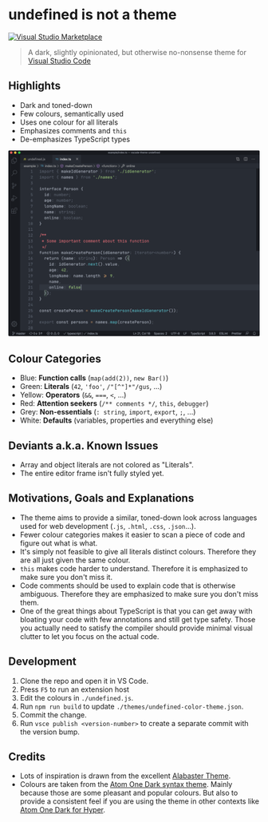 # undefined is not a theme

[![Visual Studio Marketplace](https://img.shields.io/vscode-marketplace/v/christianhg.undefined.svg?style=flat-square)](https://marketplace.visualstudio.com/items?itemName=christianhg.undefined)

> A dark, slightly opinionated, but otherwise no-nonsense theme for [Visual Studio Code](http://code.visualstudio.com/)

## Highlights

- Dark and toned-down
- Few colours, semantically used
- Uses one colour for all literals
- Emphasizes comments and `this`
- De-emphasizes TypeScript types

![Screenshot](https://raw.githubusercontent.com/christianhg/vscode-theme-undefined/master/screenshot.png)

## Colour Categories

- Blue: **Function calls** (`map(add(2))`, `new Bar()`)
- Green: **Literals** (`42`, `'foo'`, `/"[^"]*"/gus`, ...)
- Yellow: **Operators** (`&&`, `===`, `<`, ...)
- Red: **Attention seekers** (`/** comments */`, `this`, `debugger`)
- Grey: **Non-essentials** (`: string`, `import`, `export`, `;`, ...)
- White: **Defaults** (variables, properties and everything else)

## Deviants a.k.a. Known Issues

- Array and object literals are not colored as "Literals".
- The entire editor frame isn't fully styled yet.

## Motivations, Goals and Explanations

- The theme aims to provide a similar, toned-down look across languages used for web development (`.js`, `.html`, `.css`, `.json`...).
- Fewer colour categories makes it easier to scan a piece of code and figure out what is what.
- It's simply not feasible to give all literals distinct colours. Therefore they are all just given the same colour.
- `this` makes code harder to understand. Therefore it is emphasized to make sure you don't miss it.
- Code comments should be used to explain code that is otherwise ambiguous. Therefore they are emphasized to make sure you don't miss them.
- One of the great things about TypeScript is that you can get away with bloating your code with few annotations and still get type safety. Those you actually need to satisfy the compiler should provide minimal visual clutter to let you focus on the actual code.

## Development

1. Clone the repo and open it in VS Code.
2. Press `F5` to run an extension host
3. Edit the colours in `./undefined.js`.
4. Run `npm run build` to update `./themes/undefined-color-theme.json`.
5. Commit the change.
6. Run `vsce publish <version-number>` to create a separate commit with the version bump.

## Credits

- Lots of inspiration is drawn from the excellent [Alabaster Theme](https://github.com/tonsky/vscode-theme-alabaster).
- Colours are taken from the [Atom One Dark syntax theme](https://github.com/atom/one-dark-syntax). Mainly because those are some pleasant and popular colours. But also to provide a consistent feel if you are using the theme in other contexts like [Atom One Dark for Hyper](https://github.com/mdo/hyperterm-atom-dark).
